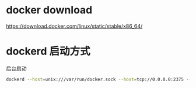 # docker download
https://download.docker.com/linux/static/stable/x86_64/

# dockerd 启动方式

后台启动
```bash
dockerd --host=unix:///var/run/docker.sock --host=tcp://0.0.0.0:2375 --iptables=false --ip-masq=false > /dev/null 2>&1 &
```

